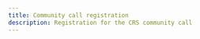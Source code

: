 ```yaml
---
title: Community call registration
description: Registration for the CRS community call
---
```

<!-- TBD -->